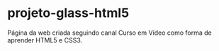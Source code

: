 # projeto-glass-html5
 Página da web criada seguindo canal Curso em Vídeo como forma de aprender HTML5 e CSS3.

